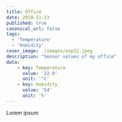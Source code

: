 ```yaml
---
title: Office
date: 2019-11-23
published: true
canonical_url: false
tags: 
  - 'Temperature' 
  - 'Humidity'
cover_image: ./images/esp32.jpeg
description: "Sensor values of my office"
data:
    - key: Temperature
      value: '22.9'
      unit: '°C'
    - key: Humidity
      value: '54'
      unit: '%'
---
```

Lorem ipsum